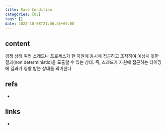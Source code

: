 ```yaml
---
title: Race Condition
categories: [OS]
tags: []
date: 2022-10-08T21:56:55+09:00
---
```


## content
경쟁 상태
여러 스레드나 프로세스가 한 자원에 동시에 접근하고 조작하여 예상치 못한 결과(non deterministic)을 도출할 수 있는 상태. 즉, 스레드가 자원에 접근하는 타이밍에 결과가 영향 받는 상태를 의미한다


## refs
- 


## links
- 